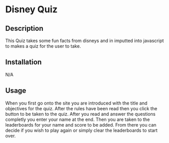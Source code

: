 # Disney Quiz

## Description

This Quiz takes some fun facts from disneys and in imputted into javascript to makes a quiz for the user to take.

## Installation

N/A

## Usage

When you first go onto the site you are introduced with the title and objectives for the quiz.
After the rules have been read then you click the button to be taken to the quiz.
After you read and answer the questions completly you enter your name at the end.
Then you are taken to the leaderboards for your name and score to be added.
From there you can decide if you wish to play again or simply clear the leaderboards to start over.
